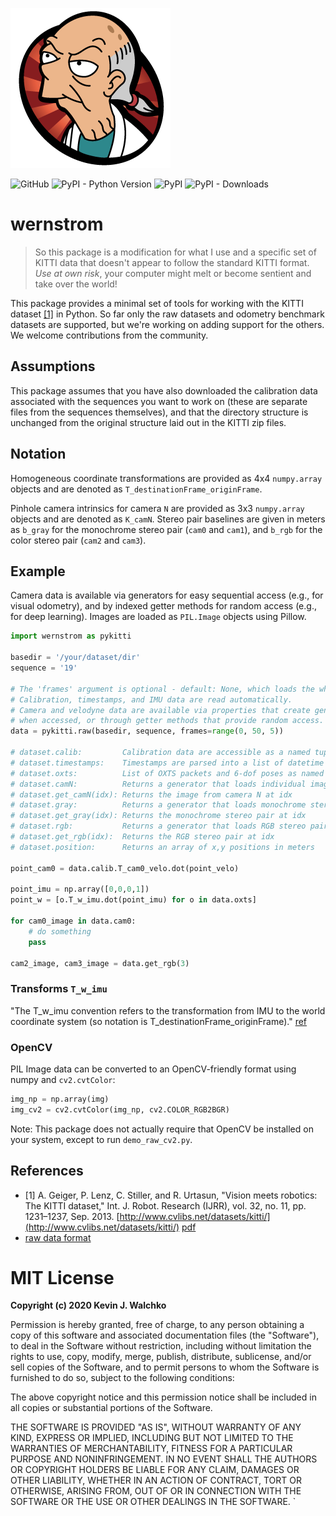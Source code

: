 ![KITTI](https://raw.githubusercontent.com/MomsFriendlyRobotCompany/wernstrom/master/pics/wernstrom.png)

![GitHub](https://img.shields.io/github/license/MomsFriendlyRobotCompany/wernstrom)
![PyPI - Python Version](https://img.shields.io/pypi/pyversions/wernstrom)
![PyPI](https://img.shields.io/pypi/v/wernstrom)
![PyPI - Downloads](https://img.shields.io/pypi/dm/wernstrom?color=aqua)

# wernstrom

> So this package is a modification for what I use and a specific set of KITTI data that doesn't
appear to follow the standard KITTI format. *Use at own risk*, your computer might melt or become
sentient and take over the world!

This package provides a minimal set of tools for working with the KITTI dataset [[1]](#references) in Python. So far only the raw datasets and odometry benchmark datasets are supported, but we're working on adding support for the others. We welcome contributions from the community.

## Assumptions

This package assumes that you have also downloaded the calibration data associated with the sequences you want to work on (these are separate files from the sequences themselves), and that the directory structure is unchanged from the original structure laid out in the KITTI zip files.

## Notation

Homogeneous coordinate transformations are provided as 4x4 `numpy.array` objects and are denoted as `T_destinationFrame_originFrame`.

Pinhole camera intrinsics for camera `N` are provided as 3x3 `numpy.array` objects and are denoted as `K_camN`. Stereo pair baselines are given in meters as `b_gray` for the monochrome stereo pair (`cam0` and `cam1`), and `b_rgb` for the color stereo pair (`cam2` and `cam3`).

## Example

Camera data is available via generators for easy sequential access (e.g., for visual odometry), and by indexed getter methods for random access (e.g., for deep learning). Images are loaded as `PIL.Image` objects using Pillow.

```python
import wernstrom as pykitti

basedir = '/your/dataset/dir'
sequence = '19'

# The 'frames' argument is optional - default: None, which loads the whole dataset.
# Calibration, timestamps, and IMU data are read automatically.
# Camera and velodyne data are available via properties that create generators
# when accessed, or through getter methods that provide random access.
data = pykitti.raw(basedir, sequence, frames=range(0, 50, 5))

# dataset.calib:         Calibration data are accessible as a named tuple
# dataset.timestamps:    Timestamps are parsed into a list of datetime objects
# dataset.oxts:          List of OXTS packets and 6-dof poses as named tuples
# dataset.camN:          Returns a generator that loads individual images from camera N
# dataset.get_camN(idx): Returns the image from camera N at idx
# dataset.gray:          Returns a generator that loads monochrome stereo pairs (cam0, cam1)
# dataset.get_gray(idx): Returns the monochrome stereo pair at idx
# dataset.rgb:           Returns a generator that loads RGB stereo pairs (cam2, cam3)
# dataset.get_rgb(idx):  Returns the RGB stereo pair at idx
# dataset.position:      Returns an array of x,y positions in meters

point_cam0 = data.calib.T_cam0_velo.dot(point_velo)

point_imu = np.array([0,0,0,1])
point_w = [o.T_w_imu.dot(point_imu) for o in data.oxts]

for cam0_image in data.cam0:
    # do something
    pass

cam2_image, cam3_image = data.get_rgb(3)
```

### Transforms `T_w_imu`

"The T_w_imu convention refers to the transformation from IMU to the world coordinate system (so notation is T_destinationFrame_originFrame)." [ref](https://aws.amazon.com/blogs/machine-learning/labeling-data-for-3d-object-tracking-and-sensor-fusion-in-amazon-sagemaker-ground-truth/)

### OpenCV

PIL Image data can be converted to an OpenCV-friendly format using numpy and `cv2.cvtColor`:

```python
img_np = np.array(img)
img_cv2 = cv2.cvtColor(img_np, cv2.COLOR_RGB2BGR)
```

Note: This package does not actually require that OpenCV be installed on your system, except to run `demo_raw_cv2.py`.

## References

- [1] A. Geiger, P. Lenz, C. Stiller, and R. Urtasun, "Vision meets robotics: The KITTI dataset," Int. J. Robot. Research (IJRR), vol. 32, no. 11, pp. 1231–1237, Sep. 2013. [http://www.cvlibs.net/datasets/kitti/](http://www.cvlibs.net/datasets/kitti/) [pdf](docs/Geiger2013IJRR.pdf)
- [raw data format](docs/raw_data_format.md)

# MIT License

**Copyright (c) 2020 Kevin J. Walchko**

Permission is hereby granted, free of charge, to any person obtaining a copy
of this software and associated documentation files (the "Software"), to deal
in the Software without restriction, including without limitation the rights
to use, copy, modify, merge, publish, distribute, sublicense, and/or sell
copies of the Software, and to permit persons to whom the Software is
furnished to do so, subject to the following conditions:

The above copyright notice and this permission notice shall be included in all
copies or substantial portions of the Software.

THE SOFTWARE IS PROVIDED "AS IS", WITHOUT WARRANTY OF ANY KIND, EXPRESS OR
IMPLIED, INCLUDING BUT NOT LIMITED TO THE WARRANTIES OF MERCHANTABILITY,
FITNESS FOR A PARTICULAR PURPOSE AND NONINFRINGEMENT. IN NO EVENT SHALL THE
AUTHORS OR COPYRIGHT HOLDERS BE LIABLE FOR ANY CLAIM, DAMAGES OR OTHER
LIABILITY, WHETHER IN AN ACTION OF CONTRACT, TORT OR OTHERWISE, ARISING FROM,
OUT OF OR IN CONNECTION WITH THE SOFTWARE OR THE USE OR OTHER DEALINGS IN THE
SOFTWARE.
`
